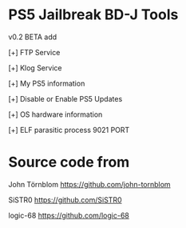# PS5 Jailbreak BD-J Tools

v0.2 BETA
add

[+] FTP Service 

[+] Klog Service 

[+] My PS5 information

[+] Disable or Enable PS5 Updates

[+] OS hardware information

[+] ELF parasitic process  9021 PORT

# Source code from

John Törnblom
https://github.com/john-tornblom

SiSTR0
https://github.com/SiSTR0

logic-68
https://github.com/logic-68



